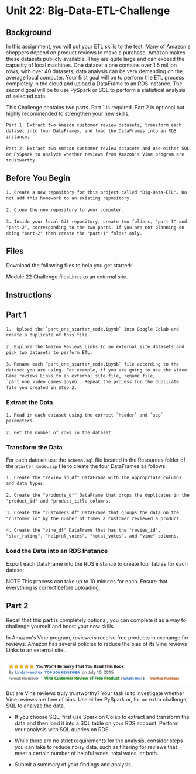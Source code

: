 # Unit 22: Big-Data-ETL-Challenge

## Background

In this assignment, you will put your ETL skills to the test. Many of Amazon's shoppers depend on product reviews to make a purchase. Amazon makes these datasets publicly available. They are quite large and can exceed the capacity of local machines. One dataset alone contains over 1.5 million rows; with over 40 datasets, data analysis can be very demanding on the average local computer. Your first goal will be to perform the ETL process completely in the cloud and upload a DataFrame to an RDS instance. The second goal will be to use PySpark or SQL to perform a statistical analysis of selected data.

This Challenge contains two parts. Part 1 is required. Part 2 is optional but highly recommended to strengthen your new skills.

    Part 1: Extract two Amazon customer review datasets, transform each dataset into four DataFrames, and load the DataFrames into an RDS instance.

    Part 2: Extract two Amazon customer review datasets and use either SQL or PySpark to analyze whether reviews from Amazon's Vine program are trustworthy.

## Before You Begin
    1. Create a new repository for this project called "Big-Data-ETL". Do not add this homework to an existing repository.

    2. Clone the new repository to your computer.

    3. Inside your local Git repository, create two folders, "part-1" and "part-2", corresponding to the two parts. If you are not planning on doing "part-2" then create the "part-1" folder only.

## Files
Download the following files to help you get started:

Module 22 Challenge filesLinks to an external site.

## Instructions

## Part 1
    1.  Upload the `part_one_starter_code.ipynb` into Google Colab and create a duplicate of this file.

    2. Explore the Amazon Reviews Links to an external site.datasets and pick two datasets to perform ETL.

    3. Rename each `part_one_starter_code.ipynb` file according to the dataset you are using. For example, if you are going to use the Video Game reviews Links to an external site.file, rename file, `part_one_video_games.ipynb`. Repeat the process for the duplicate file you created in Step 2.

### Extract the Data

    1. Read in each dataset using the correct `header` and `sep` parameters.

    2. Get the number of rows in the dataset.

### Transform the Data

For each dataset use the `schema.sql` file located in the Resources folder of the `Starter_Code.zip` file to create the four DataFrames as follows:

    1. Create the "review_id_df" DataFrame with the appropriate columns and data types.

    2. Create the "products_df" DataFrame that drops the duplicates in the "product_id" and "product_title columns.

    3. Create the "customers_df" DataFrame that groups the data on the "customer_id" by the number of times a customer reviewed a product.

    4. Create the "vine_df" DataFrame that has the "review_id", "star_rating", "helpful_votes", "total_votes", and "vine" columns.

### Load the Data into an RDS Instance

Export each DataFrame into the RDS instance to create four tables for each dataset.

NOTE
This process can take up to 10 minutes for each. Ensure that everything is correct before uploading.

## Part 2

Recall that this part is completely optional; you can complete it as a way to challenge yourself and boost your new skills.

In Amazon's Vine program, reviewers receive free products in exchange for reviews. Amazon has several policies to reduce the bias of its Vine reviews Links to an external site..

![Amazon Review](Images/vine01.png)

But are Vine reviews truly trustworthy? Your task is to investigate whether Vine reviews are free of bias. Use either PySpark or, for an extra challenge, SQL to analyze the data.

   * If you choose SQL, first use Spark on Colab to extract and transform the data and then load it into a SQL table on your RDS account. Perform your analysis with SQL queries on RDS.

   * While there are no strict requirements for the analysis, consider steps you can take to reduce noisy data, such as filtering for reviews that meet a certain number of helpful votes, total votes, or both.

   * Submit a summary of your findings and analysis.

